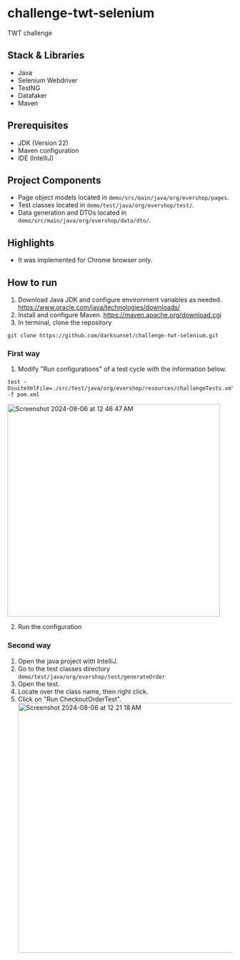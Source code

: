 # challenge-twt-selenium
TWT challenge

## Stack & Libraries
- Java
- Selenium Webdriver
- TestNG
- Datafaker
- Maven

## Prerequisites
- JDK (Version 22)
- Maven configuration
- IDE (IntelliJ)

## Project Components
- Page object models located in ```demo/src/main/java/org/evershop/pages```.
- Test classes located in ```demo/test/java/org/evershop/test/```.
- Data generation and DTOs located in ```demo/src/main/java/org/evershop/data/dto/```.

## Highlights
- It was implemented for Chrome browser only.

## How to run
1. Download Java JDK and configure environment variables as needed. https://www.oracle.com/java/technologies/downloads/
2. Install and configure Maven. https://maven.apache.org/download.cgi
3. In terminal, clone the repository
```
git clone https://github.com/darksunset/challenge-twt-selenium.git
```
### First way
1. Modify "Run configurations" of a test cycle with the information below.
```
test -DsuiteXmlFile=./src/test/java/org/evershop/resources/challengeTests.xml -f pom.xml
```

  <img width="476" alt="Screenshot 2024-08-06 at 12 46 47 AM" src="https://github.com/user-attachments/assets/8884616a-d6b8-432c-b9d8-4db6edf821f9">

2. Run the configuration

### Second way
1. Open the java project with IntelliJ.
2. Go to the test classes directory ```demo/test/java/org/evershop/test/generateOrder```
3. Open the test.
4. Locate over the class name, then right click.
5. Click on "Run CheckoutOrderTest".
   <img width="559" alt="Screenshot 2024-08-06 at 12 21 18 AM" src="https://github.com/user-attachments/assets/45e31029-d0df-4ecc-bcd1-041ad3def8e9">


